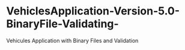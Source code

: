 # VehiclesApplication-Version-5.0-BinaryFile-Validating-
Vehicules Application with Binary Files and Validation
